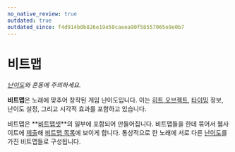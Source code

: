```yaml
---
no_native_review: true
outdated: true
outdated_since: f4d914b0b826e19e50caeea90f58557065e9e0b7
---
```


# 비트맵

*[난이도](/wiki/Difficulties)와 혼동에 주의하세요.*

**비트맵**은 노래에 맞추어 창작된 게임 난이도입니다. 이는 [히트 오브젝트](/wiki/Hit_Objects), [타이밍](/wiki/Beatmap_Editor/Timing) 정보, 난이도 설정, 그리고 시각적 효과를 포함하고 있습니다.

비트맵은 **[비트맵셋](Beatmapsets)**의 일부에 포함되어 만들어집니다. 비트맵들을 한데 묶어서 웹사이트에 [제출](/wiki/Glossary#bss)해 [비트맵 목록](https://osu.ppy.sh/beatmapsets)에 보이게 합니다. 통상적으로 한 노래에 서로 다른 [난이도](/wiki/Difficulties)를 가진 비트맵들로 구성됩니다.
